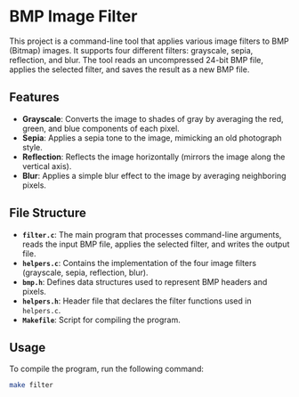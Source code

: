# BMP Image Filter

This project is a command-line tool that applies various image filters to BMP (Bitmap) images. It supports four different filters: grayscale, sepia, reflection, and blur. The tool reads an uncompressed 24-bit BMP file, applies the selected filter, and saves the result as a new BMP file.

## Features

- **Grayscale**: Converts the image to shades of gray by averaging the red, green, and blue components of each pixel.
- **Sepia**: Applies a sepia tone to the image, mimicking an old photograph style.
- **Reflection**: Reflects the image horizontally (mirrors the image along the vertical axis).
- **Blur**: Applies a simple blur effect to the image by averaging neighboring pixels.

## File Structure

- **`filter.c`**: The main program that processes command-line arguments, reads the input BMP file, applies the selected filter, and writes the output file.
- **`helpers.c`**: Contains the implementation of the four image filters (grayscale, sepia, reflection, blur).
- **`bmp.h`**: Defines data structures used to represent BMP headers and pixels.
- **`helpers.h`**: Header file that declares the filter functions used in `helpers.c`.
- **`Makefile`**: Script for compiling the program.

## Usage

To compile the program, run the following command:

```bash
make filter
